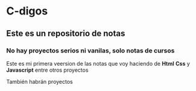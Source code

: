 # C-digos
## Este es un repositorio de notas
### No hay proyectos serios ni vanilas, solo notas de cursos
Este es mi primera veersion de las notas que voy haciendo de **Html** **Css** y **Javascript** entre otros proyectos

También habrán proyectos 
